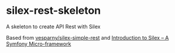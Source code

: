 # silex-rest-skeleton
A skeleton to create API Rest with Silex

Based from [vesparny/silex-simple-rest](https://github.com/vesparny/silex-simple-rest) and [Introduction to Silex – A Symfony Micro-framework](http://www.sitepoint.com/introduction-silex-symfony-micro-framework/)
